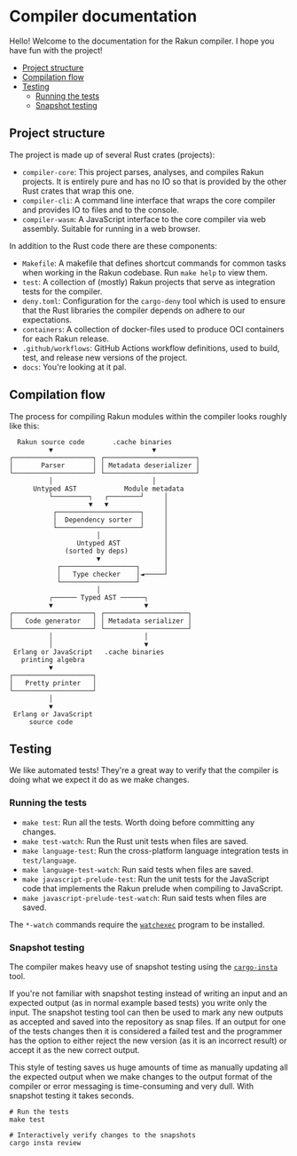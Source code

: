 # Compiler documentation

Hello! Welcome to the documentation for the Rakun compiler. I hope you have fun
with the project!

<!-- vscode-markdown-toc -->
* [Project structure](#Projectstructure)
* [Compilation flow](#Compilationflow)
* [Testing](#Testing)
	* [Running the tests](#Runningthetests)
	* [Snapshot testing](#Snapshottesting)

<!-- vscode-markdown-toc-config
	numbering=false
	autoSave=true
	/vscode-markdown-toc-config -->
<!-- /vscode-markdown-toc -->

## <a name='Projectstructure'></a>Project structure

The project is made up of several Rust crates (projects):

- `compiler-core`: This project parses, analyses, and compiles Rakun projects.
  It is entirely pure and has no IO so that is provided by the other Rust crates
  that wrap this one.
- `compiler-cli`: A command line interface that wraps the core compiler and
  provides IO to files and to the console.
- `compiler-wasm`: A JavaScript interface to the core compiler via web assembly.
  Suitable for running in a web browser.

In addition to the Rust code there are these components:

- `Makefile`: A makefile that defines shortcut commands for common tasks when
  working in the Rakun codebase. Run `make help` to view them.
- `test`: A collection of (mostly) Rakun projects that serve as integration tests for the
  compiler.
- `deny.toml`: Configuration for the `cargo-deny` tool which is used to ensure
  that the Rust libraries the compiler depends on adhere to our expectations.
- `containers`: A collection of docker-files used to produce OCI containers for
  each Rakun release.
- `.github/workflows`: GitHub Actions workflow definitions, used to build, test,
  and release new versions of the project.
- `docs`: You're looking at it pal.

## <a name='Compilationflow'></a>Compilation flow

The process for compiling Rakun modules within the compiler looks roughly like
this:

```text
  Rakun source code       .cache binaries
          ▼                         ▼
┌────────────────────┐ ┌───────────────────────┐
│       Parser       │ │ Metadata deserializer │
└────────────────────┘ └───────────────────────┘
          │                         │
      Untyped AST            Module metadata
          └─────────┐   ┌────────┘     │
                    ▼   ▼              │
           ┌─────────────────────┐     │
           │  Dependency sorter  │     │
           └─────────────────────┘     │
                      │                │
                 Untyped AST           │
              (sorted by deps)         │
                      ▼                │
            ┌───────────────────┐      │
            │   Type checker    │◄─────┘
            └───────────────────┘
                      │
          ┌────── Typed AST ──────┐
          ▼                       ▼
┌────────────────────┐ ┌─────────────────────┐
│   Code generator   │ │ Metadata serializer │
└────────────────────┘ └─────────────────────┘
          │                       │
          │                       ▼
 Erlang or JavaScript   .cache binaries
   printing algebra
          ▼
┌────────────────────┐
│   Pretty printer   │
└────────────────────┘
          │
          ▼
 Erlang or JavaScript 
     source code
```

## <a name='Testing'></a>Testing 

We like automated tests! They're a great way to verify that the compiler is
doing what we expect it do as we make changes.

### <a name='Runningthetests'></a>Running the tests

- `make test`: Run all the tests. Worth doing before committing any changes.
- `make test-watch`: Run the Rust unit tests when files are saved.
- `make language-test`: Run the cross-platform language integration tests in
  `test/language`.
- `make language-test-watch`: Run said tests when files are saved.
- `make javascript-prelude-test`: Run the unit tests for the JavaScript code
  that implements the Rakun prelude when compiling to JavaScript.
- `make javascript-prelude-test-watch`: Run said tests when files are saved.

The `*-watch` commands require the [`watchexec`][watchexec] program to be
installed.

### <a name='Snapshottesting'></a>Snapshot testing

The compiler makes heavy use of snapshot testing using the
[`cargo-insta`][cargo-insta] tool.

[cargo-insta]: https://github.com/mitsuhiko/insta
[watchexec]: https://github.com/watchexec/watchexec

If you're not familiar with snapshot testing instead of writing an input and an
expected output (as in normal example based tests) you write only the input. The
snapshot testing tool can then be used to mark any new outputs as accepted and
saved into the repository as snap files. If an output for one of the tests
changes then it is considered a failed test and the programmer has the option to
either reject the new version (as it is an incorrect result) or accept it as the
new correct output.

This style of testing saves us huge amounts of time as manually updating all the
expected output when we make changes to the output format of the compiler or
error messaging is time-consuming and very dull. With snapshot testing it takes
seconds.

```shell
# Run the tests
make test

# Interactively verify changes to the snapshots
cargo insta review
```
